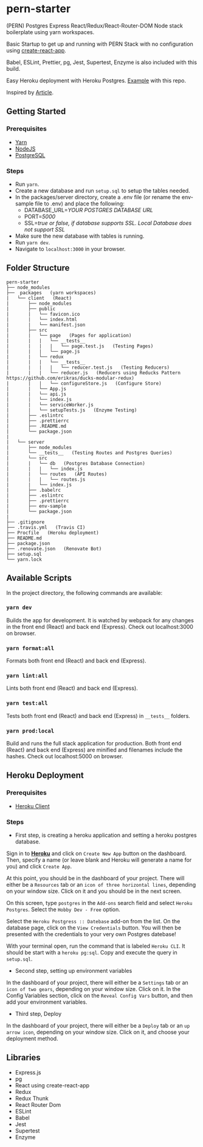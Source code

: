 # pern-starter
(PERN) Postgres Express React/Redux/React-Router-DOM Node stack boilerplate using yarn workspaces.

Basic Startup to get up and running with PERN Stack with no configuration using [create-react-app](https://github.com/facebookincubator/create-react-app).

Babel, ESLint, Prettier, pg, Jest, Supertest, Enzyme is also included with this build.

Easy Heroku deployment with Heroku Postgres. [Example](https://pern.herokuapp.com/) with this repo.

Inspired by [Article](https://daveceddia.com/create-react-app-express-production/).

## Getting Started

### Prerequisites

- [Yarn](https://yarnpkg.com/en/)
- [NodeJS](https://nodejs.org)
- [PostgreSQL](https://www.postgresql.org/)

### Steps
- Run `yarn`.
- Create a new database and run `setup.sql` to setup the tables needed.
- In the packages/server directory, create a .env file (or rename the env-sample file to .env) and place the following:
  - DATABASE_URL=*YOUR POSTGRES DATABASE URL*
  - PORT=*5000*
  - SSL=*true or false, if database supports SSL. Local Database does not support SSL*
- Make sure the new database with tables is running.
- Run `yarn dev`.
- Navigate to `localhost:3000` in your browser.

## Folder Structure
```
pern-starter
├── node_modules
├──  packages   (yarn workspaces)
|   └── client   (React)
|       ├── node_modules
|       ├── public
|       |   └── favicon.ico
|       |   └── index.html
|       |   └── manifest.json
|       ├── src
|       |   └── page   (Pages for application)
|       |   |   └── __tests__
|       |   |   |   └── page.test.js   (Testing Pages)
|       |   |   └── page.js
|       |   └── redux
|       |   |   └── __tests__
|       |   |   |   └── reducer.test.js   (Testing Reducers)
|       |   |   └── reducer.js   (Reducers using Reducks Pattern https://github.com/erikras/ducks-modular-redux)
|       |   |   └── configureStore.js   (Configure Store)
|       |   └── App.js
|       |   └── api.js
|       |   └── index.js
|       |   └── serviceWorker.js
|       |   └── setupTests.js   (Enzyme Testing)
|       ├── .eslintrc
|       ├── .prettierrc
|       ├── .README.md
|       └── package.json
|
|   └── server
|       ├── node_modules
|       └── __tests__   (Testing Routes and Postgres Queries)
|       └── src
|       |   └── db   (Postgres Database Connection)
|       |   |   └── index.js
|       |   └── routes   (API Routes)
|       |   |   └── routes.js
|       |   └── index.js
|       ├── .babelrc
|       ├── .eslintrc
|       ├── .prettierrc
|       ├── env-sample
|       └── package.json
|
├── .gitignore
├── .travis.yml   (Travis CI)
├── Procfile   (Heroku deployment)
├── README.md
├── package.json
├── .renovate.json   (Renovate Bot)
├── setup.sql
└── yarn.lock

```

## Available Scripts

In the project directory, the following commands are available:

### `yarn dev`

Builds the app for development. It is watched by webpack for any changes in the front end (React) and back end (Express). Check out localhost:3000 on browser.

### `yarn format:all`
Formats both front end (React) and back end (Express).

### `yarn lint:all`

Lints both front end (React) and back end (Express).

### `yarn test:all`

Tests both front end (React) and back end (Express) in `__tests__` folders.

### `yarn prod:local`

Build and runs the full stack application for production. Both front end (React) and back end (Express) are minified and filenames include the hashes. Check out localhost:5000 on browser.

## Heroku Deployment

### Prerequisites

- [Heroku Client](https://devcenter.heroku.com/articles/heroku-cli#download-and-install)

### Steps

- First step, is creating a heroku application and setting a heroku postgres database.

Sign in to [**Heroku**](https://id.heroku.com/login) and click on `Create New App` button on the dashboard. Then, specify a name (or leave blank and Heroku will generate a name for you) and click `Create App`.

At this point, you should be in the dashboard of your project. There will either be a `Resources` tab or an `icon of three horizontal lines`, depending on your window size. Click on it and you should be in the next screen.

On this screen, type `postgres` in the `Add-ons` search field and select `Heroku Postgres`. Select the `Hobby Dev - Free` option.

Select the `Heroku Postgress :: Datebase` add-on from the list. On the database page, click on the `View Credentials` button. You will then be presented with the credentials to your very own Postgres datebase!

With your terminal open, run the command that is labeled `Heroku CLI`. It should be start with a `heroku pg:sql`. Copy and execute the query in `setup.sql`.

- Second step, setting up environment variables

In the dashboard of your project, there will either be a `Settings` tab or an `icon of two gears`, depending on your window size. Click on it. In the Config Variables section, click on the `Reveal Config Vars` button, and then add your environment variables.

- Third step, Deploy

In the dashboard of your project, there will either be a `Deploy` tab or an `up arrow icon`, depending on your window size. Click on it, and choose your deployment method.

## Libraries
- Express.js
- pg
- React using create-react-app
- Redux
- Redux Thunk
- React Router Dom
- ESLint
- Babel
- Jest
- Supertest
- Enzyme
